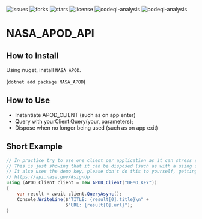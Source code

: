 ![issues](https://img.shields.io/github/issues/developerx-official/NASA_APOD_API) ![forks](https://img.shields.io/github/forks/developerx-official/NASA_APOD_API) ![stars](https://img.shields.io/github/stars/developerx-official/NASA_APOD_API) ![license](https://img.shields.io/github/license/developerx-official/NASA_APOD_API) ![codeql-analysis](https://github.com/developerx-official/NASA_APOD_API/actions/workflows/codeql-analysis.yml/badge.svg) ![codeql-analysis](https://img.shields.io/badge/dependabot-enabled-blue)

# NASA_APOD_API

## How to Install

Using nuget, install `NASA_APOD`.

(`dotnet add package NASA_APOD`)

## How to Use

* Instantiate APOD_CLIENT (such as on app enter)
* Query with yourClient.Query(your, parameters);
* Dispose when no longer being used (such as on app exit)

## Short Example

```csharp
// In practice try to use one client per application as it can stress socket connections
// This is just showing that it can be disposed (such as with a using statement)
// It also uses the demo key, please don't do this to yourself, getting an actual api key is painless on their website
// https://api.nasa.gov/#signUp
using (APOD_Client client = new APOD_Client("DEMO_KEY"))
{
    var result = await client.QueryAsync();
    Console.WriteLine($"TITLE: {result[0].title}\n" +
                      $"URL: {result[0].url}");
}
```

